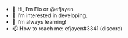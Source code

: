 - 👋 Hi, I’m Flo or @efjayen
- 👀 I’m interested in developing.
- 🌱 I’m always learning!
- 📫 How to reach me: efjayen#3341 (discord)

<!---
efjayen/efjayen is a ✨ special ✨ repository because its `README.md` (this file) appears on your GitHub profile.
You can click the Preview link to take a look at your changes.
--->
